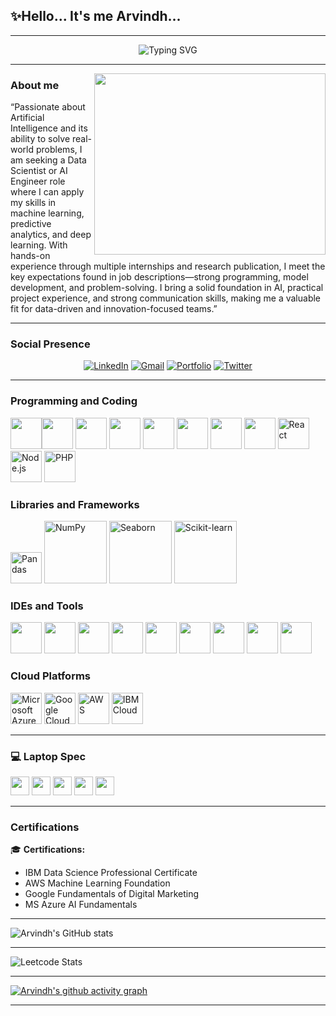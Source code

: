 ## **✨Hello... It's me Arvindh...**

---
<div align="center">
  
  ![Typing SVG](https://readme-typing-svg.herokuapp.com?font=Fira+Code&size=30&pause=1000&color=36BCF7&center=true&vCenter=true&width=600&lines=Aspiring+Data+Scientist;AI+Enthusiast;Python+Developer;Pre-Final+Year+B.Tech+Student)
  
</div>

---
<img align="right" width="370" height="290" src="https://media.istockphoto.com/id/1452604857/photo/businessman-touching-the-brain-working-of-artificial-intelligence-automation-predictive.jpg?s=612x612&w=0&k=20&c=GkAOxzduJbUKpS2-LX_l6jSKtyhdKlnPMo2ito4xpR4=">

### **About me**

“Passionate about Artificial Intelligence and its ability to solve real-world problems, I am seeking a Data Scientist or AI Engineer role where I can apply my skills in machine learning, predictive analytics, and deep learning. With hands-on experience through multiple internships and research publication, I meet the key expectations found in job descriptions—strong programming, model development, and problem-solving. I bring a solid foundation in AI, practical project experience, and strong communication skills, making me a valuable fit for data-driven and innovation-focused teams.”

---


### Social Presence
<div align="center">

[![LinkedIn](https://img.shields.io/badge/LinkedIn-0077B5?style=for-the-badge&logo=linkedin&logoColor=white)](www.linkedin.com/in/arvindhbabuv23)
[![Gmail](https://img.shields.io/badge/Gmail-D14836?style=for-the-badge&logo=gmail&logoColor=white)](mailto:arvindhbabu23@gmail.com)
[![Portfolio](https://img.shields.io/badge/Portfolio-FF6B6B?style=for-the-badge&logo=firefox&logoColor=white)](https://arvindhbabu.github.io/Portfolio/)
[![Twitter](https://img.shields.io/badge/Twitter-1DA1F2?style=for-the-badge&logo=twitter&logoColor=white)](https://x.com/Arvindh2316)

</div>

---

### Programming and Coding
<img height="50" width="50" src="https://img.icons8.com/color/48/000000/python.png" /><img height="50" width="50" src="https://img.icons8.com/color/48/000000/c-programming.png" />
<img height="50" width="50" src="https://img.icons8.com/color/48/000000/java-coffee-cup-logo.png" />
<img height="50" width="50" src="https://img.icons8.com/color/48/000000/html-5.png" />
<img height="50" width="50" src="https://img.icons8.com/color/48/000000/css3.png" />
<img height="50" width="50" src="https://img.icons8.com/color/48/000000/javascript.png" />
<img height="50" width="50" src="https://img.icons8.com/color/48/000000/mysql-logo.png" />
<img height="50" width="50" src="https://img.icons8.com/color/48/000000/mongodb.png" />
<img height="50" width="50" src="https://img.icons8.com/color/48/000000/react-native.png" title="React" />
<img height="50" width="50" src="https://img.icons8.com/color/48/000000/nodejs.png" title="Node.js" />
<img height="50" width="50" src="https://img.icons8.com/officel/48/000000/php-logo.png" title="PHP" />

### Libraries and Frameworks
<img height="50" width="50" src="https://cdn.jsdelivr.net/gh/devicons/devicon/icons/pandas/pandas-original.svg" title="Pandas" /> <img height="100" width="100" src="https://upload.wikimedia.org/wikipedia/commons/3/31/NumPy_logo_2020.svg" title="NumPy" /> 
<img height="100" width="100" src="https://seaborn.pydata.org/_static/logo-wide-lightbg.svg" title="Seaborn" /> 
<img height="100" width="100" src="https://upload.wikimedia.org/wikipedia/commons/0/05/Scikit_learn_logo_small.svg" title="Scikit-learn" />


### IDEs and Tools 
<img height="50" width="50" src="https://img.icons8.com/color/48/000000/visual-studio-code-2019.png"/> <img height="50" width="50" src="https://img.icons8.com/color/48/000000/pycharm.png"/> 
<img height="50" width="50" src="https://img.icons8.com/color/50/000000/git.png"/> 
<img height="50" width="50" src="https://img.icons8.com/dusk/64/000000/anaconda.png"/> 
<img height="50" width="50" src="https://img.icons8.com/color/48/000000/power-bi.png" />
<img height="50" width="50" src="https://img.icons8.com/color/48/000000/tensorflow.png" />
<img height="50" src="https://img.icons8.com/color/480/null/notion--v1.png" /> 
<img height="50" width="50" src="https://img.icons8.com/doodle/48/000000/adobe-photoshop.png"/> 
<img height="50" width="50" src="https://img.icons8.com/color/48/000000/figma--v1.png"/> 

### Cloud Platforms
<img height="50" width="50" src="https://cdn.jsdelivr.net/gh/devicons/devicon/icons/azure/azure-original.svg" title="Microsoft Azure" /> <img height="50" width="50" src="https://www.vectorlogo.zone/logos/google_cloud/google_cloud-icon.svg" title="Google Cloud" />
<img src="https://a0.awsstatic.com/libra-css/images/logos/aws_logo_smile_1200x630.png" height="50" alt="AWS" />
<img height="50" width="50" src="https://www.vectorlogo.zone/logos/ibm_cloud/ibm_cloud-icon.svg" title="IBM Cloud" />



---


### 💻 Laptop Spec
<p align="left">
  <img height="30" src="https://img.shields.io/badge/Lenovo-Ideapad_Slim_3-0071C5?style=for-the-badge&logo=lenovo&logoColor=white"/>
  <img height="30" src="https://img.shields.io/badge/Intel-Core_i5_12450H-0071C5?style=for-the-badge&logo=intel&logoColor=white"/>
  <img height="30" src="https://img.shields.io/badge/RAM-8GB-DD7F00?style=for-the-badge&logo=ram&logoColor=white"/>
  <img height="30" src="https://img.shields.io/badge/SSD-512GB-0ABF53?style=for-the-badge&logo=windows&logoColor=white"/>
  <img height="30" src="https://img.shields.io/badge/GPU-Intel_UHD-0071C5?style=for-the-badge&logo=intel&logoColor=white"/>
</p>

---

### Certifications

🎓 **Certifications:**
- IBM Data Science Professional Certificate 
- AWS Machine Learning Foundation
- Google Fundamentals of Digital Marketing
- MS Azure AI Fundamentals


---

![Arvindh's GitHub stats](https://github-readme-stats.vercel.app/api?username=Arvindhbabu&theme=dark&show_icons=true&&hide=issues,contribs)

---

![Leetcode Stats](https://readmecodegen.vercel.app/api/leetcode-stats/arvindhbabu23?theme=dark&font=%27Open+Sans%27%2C+Arial%2C+Helvetica%2C+sans-serif&template=minimal)

---

[![Arvindh's github activity graph](https://github-readme-activity-graph.vercel.app/graph?username=Arvindhbabu&bg_color=000000&color=ffffff&line=51f565&point=ffffff&area=true&hide_border=true)](https://github.com/Arvindhbabu/github-readme-activity-graph)



---
